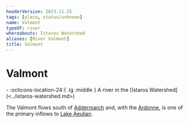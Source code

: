 ```yaml
---
headerVersion: 2023.11.25
tags: [place, status/unknown]
name: Valmont
typeOf: river
whereabouts: Istaros Watershed
aliases: [River Valmont]
title: Valmont
---
```


# Valmont
<div class="grid cards ext-narrow-margin ext-one-column" markdown>
-    :octicons-location-24:{ .lg .middle } A river in the [Istaros Watershed](<../istaros-watershed.md>)  
</div>


The Valmont flows south of [Addermarch](<../../greater-sembara/addermarch/addermarch.md>) and, with the [Ardonne](<./ardonne.md>), is one of the primary inflows to [Lake Aeulian](<./lake-aeulian.md>). 